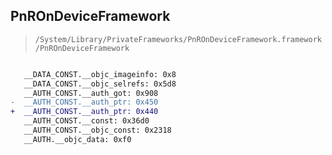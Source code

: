 ## PnROnDeviceFramework

> `/System/Library/PrivateFrameworks/PnROnDeviceFramework.framework/PnROnDeviceFramework`

```diff

   __DATA_CONST.__objc_imageinfo: 0x8
   __DATA_CONST.__objc_selrefs: 0x5d8
   __AUTH_CONST.__auth_got: 0x908
-  __AUTH_CONST.__auth_ptr: 0x450
+  __AUTH_CONST.__auth_ptr: 0x440
   __AUTH_CONST.__const: 0x36d0
   __AUTH_CONST.__objc_const: 0x2318
   __AUTH.__objc_data: 0xf0

```
